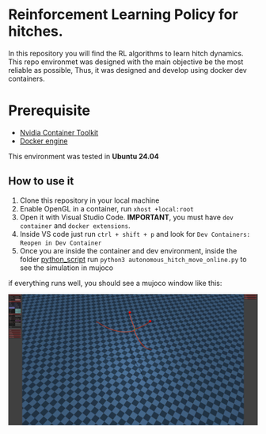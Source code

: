 # Reinforcement Learning Policy for hitches. 

In this repository you will find the RL algorithms to learn hitch dynamics. This repo environmet was designed with the main objective be the most reliable as possible, Thus, it was designed and develop using docker dev containers. 


# Prerequisite 
- [Nvidia Container Toolkit](https://docs.nvidia.com/datacenter/cloud-native/container-toolkit/latest/install-guide.html)
- [Docker engine](https://docs.docker.com/engine/install/ubuntu/#install-using-the-repository)

This environment was tested in **Ubuntu 24.04**

## How to use it

1. Clone this repository in your local machine
2. Enable OpenGL in a container, run `xhost +local:root`
2. Open it with Visual Studio Code. **IMPORTANT**, you must have `dev container` and `docker extensions`. 
3. Inside VS code just run `ctrl + shift + p` and look for `Dev Containers: Reopen in Dev Container`
4. Once you are inside the container and dev environment, inside the folder [python_script](./python_script/) run `python3 autonomous_hitch_move_online.py` to see the simulation in mujoco

if everything runs well, you should see a mujoco window like this:

![mujoco](./python_script/screenshot.png)
